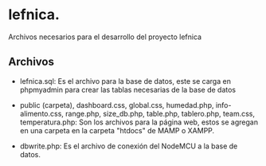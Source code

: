 # lefnica.
Archivos necesarios para el desarrollo del proyecto lefnica

## Archivos

- lefnica.sql: Es el archivo para la base de datos, este se carga en phpmyadmin para crear las tablas necesarias de la base de datos

- public (carpeta), dashboard.css, global.css, humedad.php, info-alimento.css, range.php, size_db.php, table.php, tablero.php, team.css, temperatura.php: Son los archivos para la página web, estos se agregan en una carpeta en la carpeta "htdocs" de MAMP o XAMPP.

- dbwrite.php: Es el archivo de conexión del NodeMCU a la base de datos.
